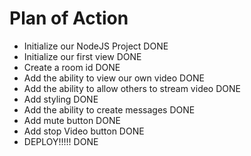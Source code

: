 # Plan of Action

- Initialize our NodeJS Project DONE
- Initialize our first view DONE
- Create a room id DONE
- Add the ability to view our own video DONE
- Add the ability to allow others to stream video DONE
- Add styling DONE
- Add the ability to create messages DONE
- Add mute button DONE
- Add stop Video button DONE
- DEPLOY!!!!! DONE